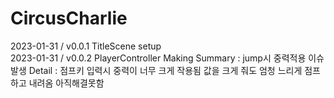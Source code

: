 # CircusCharlie

2023-01-31 / v0.0.1 TitleScene setup    
2023-01-31 / v0.0.2 PlayerController Making
            Summary : jump시 중력적용 이슈발생
            Detail : 점프키 입력시 중력이 너무 크게 작용됨 값을 크게 줘도 엄청 느리게 점프하고 내려옴
            아직해결못함